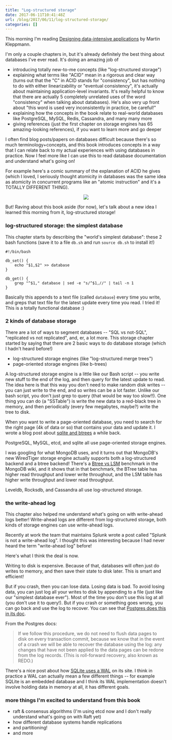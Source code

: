 ```yaml
---
title: "Log-structured storage"
date: 2017-06-11T10:41:48Z
url: /blog/2017/06/11/log-structured-storage/
categories: []
---
```


This morning I'm reading [Designing data-intensive applications](http://dataintensive.net/) by Martin Kleppmann.

I'm only a couple chapters in, but it's already definitely the best
thing about databases I've ever read. It's doing an amazing job of

* introducing totally new-to-me concepts (like "log-structured storage")
* explaining what terms like "ACID" mean in a rigorous and clear way
  (turns out that the "C" in ACID stands for "consistency", but has
  nothing to do with either linearizability or "eventual consistency",
  it's actually about maintaining application-level invariants.
  It's really helpful to know that there are actually 5 completely
  unrelated uses of the word "consistency" when talking about
  databases). He's also very up front about "this word is used
  very inconsistently in practice, be careful!"
* explaining how the concepts in the book relate to real-world databases
  like PostgreSQL, MySQL, Redis, Cassandra, and many many more
* giving references (just the first chapter on storage engines has 65
  amazing-looking references), if you want to learn more and go deeper

I often find blog posts/papers on databases difficult because there's so
much terminology+concepts, and this book introduces concepts in a way that I can
relate back to my actual experiences with using databases in practice.
Now I feel more like I can use this to read database documentation and
understand what's going on!

For example here's a comic summary of the explanation of ACID he gives
(which I loved, I seriously thought atomicity in databases was the same
idea as atomicity in concurrent programs like an "atomic instruction"
and it's a TOTALLY DIFFERENT THING).

<div align="center">
<a href="https://drawings.jvns.ca/drawings/acid.svg">
<img src="https://drawings.jvns.ca/drawings/acid.png">
</a>
</div>

But! Raving about this book aside (for now), let's talk about a new idea
I learned this morning from it, log-structured storage!

### log-structured storage: the simplest database

This chapter starts by describing the "world's simplest database": these
2 bash functions (save it to a file `db.sh` and run `source db.sh` to
install it!)


```
#!/bin/bash

db_set() {
    echo "$1,$2" >> database
}

db_get() {
    grep "^$1," database | sed -e "s/^$1,//" | tail -n 1
}
```

Basically this appends to a text file (called `database`) every time you
write, and greps that text file for the latest update every time you
read. I tried it! This is a totally functional database :)

### 2 kinds of database storage

There are a lot of ways to segment databases -- "SQL vs not-SQL",
"replicated vs not replicated", and, er, a lot more. This storage
chapter started by saying that there are 2 basic ways to do database
storage (which I hadn't heard before!)

* log-structured storage engines (like "log-structured merge trees")
* page-oriented storage engines (like b-trees)

A log-structured storage engine is a little like our Bash script -- you write new
stuff to the end of the log, and then query for the latest update to
read. The idea here is that this way you don't need to make random disk
writes -- you can just write to the end, and so writes can be a lot
faster. Unlike our bash script, you don't just grep to query (that would
be way too slow!!). One thing you can do (a "SSTable") is write the new
data to a red-black tree in memory, and then periodically (every few megabytes,
maybe?) write the tree to disk.

When you want to write a page-oriented database, you need to search for
the right page (4k of data or so) that contains your data and update it. I wrote a blog post about [sqlite and  btrees](https://jvns.ca/blog/2014/10/02/how-does-sqlite-work-part-2-btrees/) a while back.

PostgreSQL, MySQL, etcd, and sqlite all use page-oriented storage engines.

I was googling for what MongoDB uses, and it turns out that MongoDB's
new WiredTiger storage engine actually supports both a log-structured
backend and a btree backend! There's a [Btree vs LSM](https://github.com/wiredtiger/wiredtiger/wiki/Btree-vs-LSM)
benchmark in the MongoDB wiki, and it shows that in that benchmark, the
BTree table has higher read throughput and lower write throughout, and
the LSM table has higher write throughput and lower read throughput.

Leveldb, Rocksdb, and Cassandra all use log-structured storage.

### the write-ahead log

This chapter also helped me understand what's going on with write-ahead
logs better! Write-ahead logs are different from log-structured storage,
both kinds of storage engines can use write-ahead logs.

Recently at work the team that maintains Splunk wrote a post called
"Splunk is not a write-ahead log". I thought this was interesting
because I had never heard the term "write-ahead log" before!

Here's what I think the deal is now.

Writing to disk is expensive. Because of that, databases will often just
do writes to memory, and then save their state to disk later. This is
smart and efficient!

But if you crash, then you can lose data. Losing data is bad. To avoid
losing data, you can just log all your writes to disk by appending to a
file (just like our "simplest database ever"). Most of the time you
don't use this log at all (you don't use it to query!). But if you crash
or something goes wrong, you can go back and use the log to recover. You
can see that [Postgres does this in its doc](https://www.postgresql.org/docs/9.1/static/wal-intro.html).

From the Postgres docs:

> If we follow this procedure, we do not need to flush data pages to
> disk on every transaction commit, because we know that in the event of
> a crash we will be able to recover the database using the log: any
> changes that have not been applied to the data pages can be redone
> from the log records. (This is roll-forward recovery, also known as
> REDO.)

There's a nice post about how [SQLite uses a WAL](https://sqlite.org/wal.html) on its site.
I think in practice a WAL can actually mean a few different things --
for example SQLite is an embedded database and I think its WAL implementation
doesn't involve holding data in memory at all, it has different goals.

### more things I'm excited to understand from this book

* raft & consensus algorithms (I'm using etcd now and I don't really
  understand what's going on with Raft yet)
* how different database systems handle replications
* and partitioning!
* and more


